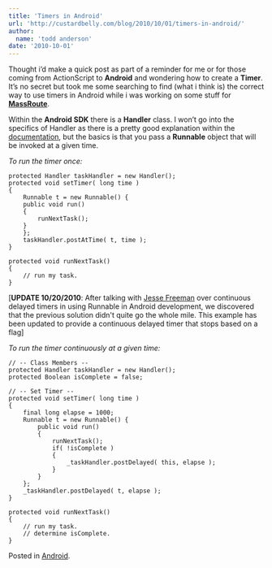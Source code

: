 ```yaml
---
title: 'Timers in Android'
url: 'http://custardbelly.com/blog/2010/10/01/timers-in-android/'
author:
  name: 'todd anderson'
date: '2010-10-01'
---
```


Thought i’d make a quick post as part of a reminder for me or for those coming from ActionScript to **Android** and wondering how to create a **Timer**. It’s no secret but took me some searching to find (what i think is) the correct way to use timers in Android while i was working on some stuff for [**MassRoute**](http://custardbelly.com/blog/?p=191).

Within the **Android SDK** there is a **Handler** class. I won’t go into the specifics of Handler as there is a pretty good explanation within the [documentation](http://developer.android.com/reference/android/os/Handler.html), but the basics is that you pass a **Runnable** object that will be invoked at a given time.

_To run the timer once:_
    
    protected Handler taskHandler = new Handler();
    protected void setTimer( long time )
    {
        Runnable t = new Runnable() {
    	public void run()
    	{
    		runNextTask();
    	}
        };
        taskHandler.postAtTime( t, time );
    }
     
    protected void runNextTask()
    {
        // run my task.
    }

[**UPDATE 10/20/2010**: After talking with [Jesse Freeman](http://jessefreeman.com/) over continuous delayed timers in using Runnable in Android development, we discovered that the previous solution didn't quite go the whole mile. This example has been updated to provide a continuous delayed timer that stops based on a flag]

_To run the timer continuously at a given time:_
    
    // -- Class Members --
    protected Handler taskHandler = new Handler();
    protected Boolean isComplete = false;
     
    // -- Set Timer --
    protected void setTimer( long time )
    {
        final long elapse = 1000;
        Runnable t = new Runnable() {
            public void run()
            {
                runNextTask();
                if( !isComplete )
                {
                    _taskHandler.postDelayed( this, elapse );
                }
            }
        };
    	_taskHandler.postDelayed( t, elapse );
    }
     
    protected void runNextTask()
    {
        // run my task.
        // determine isComplete.
    }

Posted in [Android](http://custardbelly.com/blog/category/android/).
